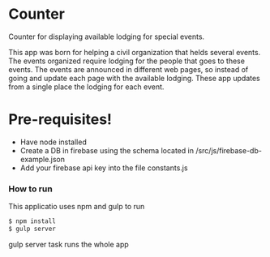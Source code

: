 # Counter
Counter for displaying available lodging for special events. 

This app was born for helping a civil organization that helds several events. The events organized require lodging for the people that goes to these events. The events are announced in different web pages, so instead of going and update each page with the available lodging. These app updates from a single place the lodging for each event.




# Pre-requisites!

  - Have node installed
  - Create a DB in firebase using the schema located in /src/js/firebase-db-example.json
  - Add your firebase api key into the file constants.js

### How to run

This applicatio uses npm and gulp to run

```sh
$ npm install
$ gulp server
```

gulp server task runs the whole app